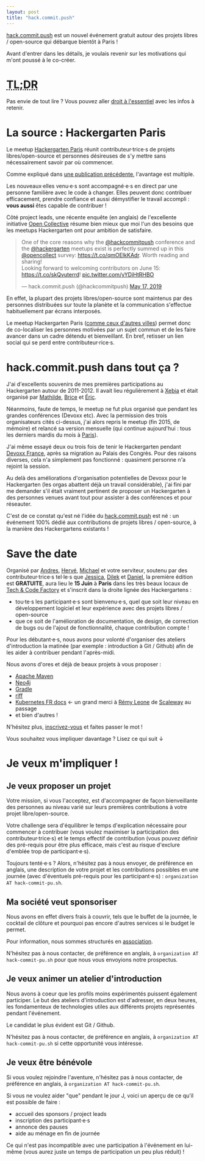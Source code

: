 ```yaml
---
layout: post
title: "hack.commit.push"
---
```


[hack.commit.push](https://hack-commit-pu.sh) est un nouvel événement gratuit autour des projets libres / open-source qui débarque bientôt à Paris !

Avant d'entrer dans les détails, je voulais revenir sur les motivations qui m'ont poussé à le co-créer.

# <abbr title="Too Long; Didn't Read">TL;DR</abbr> 

Pas envie de tout lire ?
Vous pouvez aller [droit à l'essentiel](#save-the-date) avec les infos à retenir. 

# La source : Hackergarten Paris

Le meetup [Hackergarten Paris](https://www.meetup.com/Paris-Hackergarten/) réunit contributeur·trice·s de projets libres/open-source et personnes désireuses de s'y mettre sans nécessairement savoir par où commencer.

Comme expliqué dans [une publication précédente](https://fbiville.github.io/2016/09/20/Pourquoi-venir-au-Hackergarten.html), l'avantage est multiple.

Les nouveaux·elles venu·e·s sont accompagné·e·s en direct par une personne familière avec le code à changer. Elles peuvent donc contribuer efficacement, prendre confiance et aussi démystifier le travail accompli : **vous aussi** êtes capable de contribuer !

Côté project leads, une récente enquête (en anglais) de l'excellente initiative [Open Collective](https://opencollective.com/) résume bien mieux que moi l'un des besoins que les meetups Hackergarten ont pour ambition de satisfaire.

<blockquote class="twitter-tweet" data-partner="tweetdeck"><p lang="en" dir="ltr">One of the core reasons why the <a href="https://twitter.com/hackcommitpush?ref_src=twsrc%5Etfw">@hackcommitpush</a> conference and the <a href="https://twitter.com/Hackergarten?ref_src=twsrc%5Etfw">@hackergarten</a> meetups exist is perfectly summed up in this <a href="https://twitter.com/opencollect?ref_src=twsrc%5Etfw">@opencollect</a> survey: <a href="https://t.co/qmOEIkKAdr">https://t.co/qmOEIkKAdr</a>. Worth reading and sharing!<br>Looking forward to welcoming contributors on June 15: <a href="https://t.co/skQvuterrd">https://t.co/skQvuterrd</a>! <a href="https://t.co/yYDiHtRHBO">pic.twitter.com/yYDiHtRHBO</a></p>&mdash; hack.commit.push (@hackcommitpush) <a href="https://twitter.com/hackcommitpush/status/1129324028735438848?ref_src=twsrc%5Etfw">May 17, 2019</a></blockquote>
<script async src="https://platform.twitter.com/widgets.js" charset="utf-8"></script>

En effet, la plupart des projets libres/open-source sont maintenus par des personnes distribuées sur toute la planète et la communication s'effectue habituellement par écrans interposés.

Le meetup Hackergarten Paris ([comme ceux d'autres villes](http://hackergarten.net/)) permet donc de co-localiser les personnes motivées par un sujet commun et de les faire avancer dans un cadre détendu et bienveillant. En bref, retisser un lien social qui se perd entre contributeur·rice·s.

# hack.commit.push dans tout ça ?

J'ai d'excellents souvenirs de mes premières participations au Hackergarten autour de 2011-2012. Il avait lieu régulièrement à [Xebia](https://xebia.com/) et était organisé par [Mathilde](https://twitter.com/mathildelemee), [Brice](https://twitter.com/BriceDutheil) et [Éric](https://twitter.com/elefevre). 

Néanmoins, faute de temps, le meetup ne fut plus organisé que pendant les grandes conférences (Devoxx etc).
Avec la permission des trois organisateurs cités ci-dessus, j'ai alors repris le meetup (fin 2015, de mémoire) et relancé sa version mensuelle (qui continue aujourd'hui : tous les derniers mardis du mois à [Paris](https://www.meetup.com/Paris-Hackergarten/)).

J'ai même essayé deux ou trois fois de tenir le Hackergarten pendant [Devoxx France](https://devoxx.fr), après sa migration au Palais des Congrès. Pour des raisons diverses, cela n'a simplement pas fonctionné : quasiment personne n'a rejoint la session.

Au delà des améliorations d'organisation potentielles de Devoxx pour le Hackergarten (les orgas abattent déjà un travail considérable), j'ai fini par me demander s'il était vraiment pertinent de proposer un Hackergarten à des personnes venues avant tout pour assister à des conférences et pour réseauter.

C'est de ce constat qu'est né l'idée du [hack.commit.push](https://hack-commit-pu.sh) est né : un événement 100% dédié aux contributions de projets libres / open-source, à la manière des Hackergartens existants !

# Save the date

Organisé par [Andres](https://twitter.com/aalmiray), [Hervé](https://twitter.com/hboutemy), [Michael](https://twitter.com/mesirii) et votre serviteur, soutenu par des contributeur·trice·s tel·le·s que [Jessica](https://twitter.com/JessicaGantier), [Dilek](https://twitter.com/dyild) et [Daniel](https://twitter.com/kehrlann), la première édition est **GRATUITE**, aura lieu le **15 Juin** à **Paris** dans les très beaux locaux de [Tech & Code Factory](http://www.techandcodefactory.fr/) et s'inscrit dans la droite lignée des Hackergartens :

 - tou·te·s les participant·e·s sont bienvenu·e·s, quel que soit leur niveau en développement logiciel et leur expérience avec des projets libres / open-source
 - que ce soit de l'amélioration de documentation, de design, de correction de bugs ou de l'ajout de fonctionnalité, chaque contribution compte !

Pour les débutant·e·s, nous avons pour volonté d'organiser des ateliers d'introduction la matinée (par exemple : introduction à Git / Github) afin de les aider à contribuer pendant l'après-midi.

Nous avons d'ores et déjà de beaux projets à vous proposer :

 - [Apache Maven](https://maven.apache.org/)
 - [Neo4j](https://neo4j.com/)
 - [Gradle](https://gradle.org/)
 - [riff](https://projectriff.io/)
 - [Kubernetes FR docs](https://kubernetes.io/docs/home/) <- un grand merci à [Rémy Leone](https://twitter.com/remyleone) de [Scaleway](https://www.scaleway.com/en/betas/) au passage
 - et bien d'autres !

N'hésitez plus, [inscrivez-vous](https://hack-commit-pu.sh/) et faites passer le mot !

Vous souhaitez vous impliquer davantage ? Lisez ce qui suit ↓

# Je veux m'impliquer !

## Je veux proposer un projet

Votre mission, si vous l'acceptez, est d'accompagner de façon bienveillante des personnes au niveau varié sur leurs premières contributions à votre projet libre/open-source.

Votre challenge sera d'équilibrer le temps d'explication nécessaire pour commencer à contribuer (vous voulez maximiser la participation des contributeur·trice·s) et le temps effectif de contribution (vous pouvez définir des pré-requis pour être plus efficace, mais c'est au risque d'exclure d'emblée trop de participant·e·s).

Toujours tenté·e·s ? Alors, n'hésitez pas à nous envoyer, de préférence en anglais, une description de votre projet et les contributions possibles en une journée (avec d'éventuels pré-requis pour les participant·e·s) : `organization AT hack-commit-pu.sh`.

## Ma société veut sponsoriser

Nous avons en effet divers frais à couvrir, tels que le buffet de la journée, le cocktail de clôture et pourquoi pas encore d'autres services si le budget le permet.

Pour information, nous sommes structurés en [association](https://paris-springers.github.io/).

N'hésitez pas à nous contacter, de préférence en anglais, à `organization AT hack-commit-pu.sh` pour que nous vous envoyions notre prospectus.

## Je veux animer un atelier d'introduction

Nous avons à coeur que les profils moins expérimentés puissent également participer. Le but des ateliers d'introduction est d'adresser, en deux heures, les fondamenteux de technologies utiles aux différents projets représentés pendant l'événement.

Le candidat le plus évident est Git / Github.

N'hésitez pas à nous contacter, de préférence en anglais, à `organization AT hack-commit-pu.sh` si cette opportunité vous intéresse.

## Je veux être bénévole

Si vous voulez rejoindre l'aventure, n'hésitez pas à nous contacter, de préférence en anglais, à `organization AT hack-commit-pu.sh`.

Si vous ne voulez aider "que" pendant le jour J, voici un aperçu de ce qu'il est possible de faire :

 - accueil des sponsors / project leads
 - inscription des participant·e·s 
 - annonce des pauses
 - aide au ménage en fin de journée

Ce qui n'est pas incompatible avec une participation à l'événement en lui-même (vous aurez juste un temps de participation un peu plus réduit) ! 